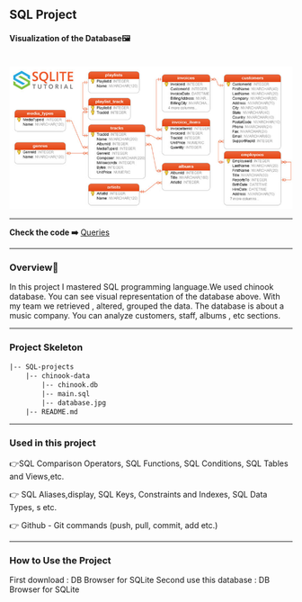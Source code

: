 ## SQL Project
<h4>Visualization of the Database🖼️</h4>
<br>
<img src='chinook-data/database.jpg' />
<hr>
<b>Check the code ➡️</b> <a href="https://github.com/BAVI-BOOP/SQL-projects/blob/main/chinook-data/main.sql">Queries</a>
<hr>
<h3>Overview🎵</h3>
In this project I mastered SQL programming language.We used chinook database. You can see visual representation of the database above. With my team we retrieved , altered, grouped the data. The database is about a music company. You can analyze customers, staff, albums , etc sections. 
<hr>
<h3>Project Skeleton</h3>
  
```
|-- SQL-projects
    |-- chinook-data
        |-- chinook.db
        |-- main.sql
        |-- database.jpg
    |-- README.md
```    
<hr>
<h3>Used in this project</h3>

👉SQL Comparison Operators, SQL Functions, SQL Conditions, SQL Tables and Views,etc.

👉 SQL Aliases,display, SQL Keys, Constraints and Indexes, SQL Data Types, s etc.

👉 Github - Git commands (push, pull, commit, add etc.)
<hr>
<h3>How to Use the Project</h3>
<span>First download : </span><a src='https://sqlitebrowser.org/dl/'>DB Browser for SQLite</a>
<span>Second use this database : </span><a src='https://github.com/BAVI-BOOP/SQL-projects/blob/main/chinook-data/chinook.db'>DB Browser for SQLite</a>


